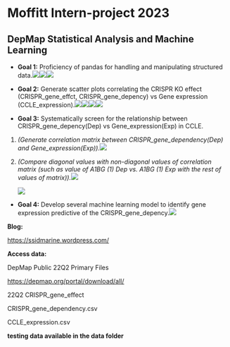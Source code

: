 # Moffitt Intern-project 2023

## DepMap Statistical Analysis and Machine Learning

-   **Goal 1:** Proficiency of pandas for handling and manipulating structured data.![](22Q2%20CRISPR_gene_dependency.csv.png)![](22Q2%20CCLE_expression.csv.png)![](Dep_Exp%20merged_data.png)

-   **Goal 2:** Generate scatter plots correlating the CRISPR KO effect (CRISPR_gene_effct, CRISPR_gene_depency) vs Gene expression (CCLE_expression).![](A1BG%20(1)%20Eff_Exp.png)![](A1CF%20(29974)%20Eff_Exp.png)![](A1BG%20(1)%20Dep_Exp.png)![](A1CF%20(29974)%20Dep_Exp.png)

-   **Goal 3:** Systematically screen for the relationship between CRISPR_gene_depency(Dep) vs Gene_expression(Exp) in CCLE.

1.  *(Generate correlation matrix between CRISPR_gene_dependency(Dep) and Gene_expression(Exp)).*![](Dep_Exp%20correlation_table.png)

2.  *(Compare diagonal values with non-diagonal values of correlation matrix (such as value of A1BG (1) Dep vs. A1BG (1) Exp with the rest of values of matrix)).*![](data_analysis%20batch%20scripts/intern_plots/boxplot_02.png)

    ![](data_analysis%20batch%20scripts/intern_plots/violin_plot_02.png)

-   **Goal 4:** Develop several machine learning model to identify gene expression predictive of the CRISPR_gene_depency.[![](https://github.com/chingyaousf/Intern-project/blob/main/plots/intern%2520ML%2520pipeline.png)](https://github.com/chingyaousf/Intern-project/blob/main/plots/intern%20ML%20pipeline.png)

**Blog:**

<https://ssidmarine.wordpress.com/>

**Access data:**

DepMap Public 22Q2 Primary Files

<https://depmap.org/portal/download/all/>

22Q2 CRISPR_gene_effect

CRISPR_gene_dependency.csv

CCLE_expression.csv

**testing data available in the data folder**
